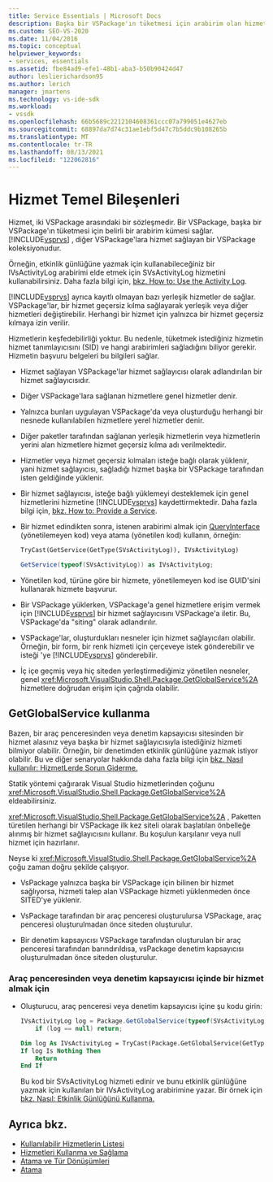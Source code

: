 ```yaml
---
title: Service Essentials | Microsoft Docs
description: Başka bir VSPackage'ın tüketmesi için arabirim olan hizmetler hakkında bilgi öğrenin. VSPackage'daki hizmetler yerleşik veya diğer hizmetleri geçersiz kılmış olabilir.
ms.custom: SEO-VS-2020
ms.date: 11/04/2016
ms.topic: conceptual
helpviewer_keywords:
- services, essentials
ms.assetid: fbe84ad9-efe1-48b1-aba3-b50b90424d47
author: leslierichardson95
ms.author: lerich
manager: jmartens
ms.technology: vs-ide-sdk
ms.workload:
- vssdk
ms.openlocfilehash: 66b5689c2212104608361ccc07a799051e4627eb
ms.sourcegitcommit: 68897da7d74c31ae1ebf5d47c7b5ddc9b108265b
ms.translationtype: MT
ms.contentlocale: tr-TR
ms.lasthandoff: 08/13/2021
ms.locfileid: "122062816"
---
```

# <a name="service-essentials"></a>Hizmet Temel Bileşenleri
Hizmet, iki VSPackage arasındaki bir sözleşmedir. Bir VSPackage, başka bir VSPackage'ın tüketmesi için belirli bir arabirim kümesi sağlar. [!INCLUDE[vsprvs](../../code-quality/includes/vsprvs_md.md)] , diğer VSPackage'lara hizmet sağlayan bir VSPackage koleksiyonudur.

 Örneğin, etkinlik günlüğüne yazmak için kullanabileceğiniz bir IVsActivityLog arabirimi elde etmek için SVsActivityLog hizmetini kullanabilirsiniz. Daha fazla bilgi için, [bkz. How to: Use the Activity Log](../../extensibility/how-to-use-the-activity-log.md).

 [!INCLUDE[vsprvs](../../code-quality/includes/vsprvs_md.md)] ayrıca kayıtlı olmayan bazı yerleşik hizmetler de sağlar. VSPackage'lar, bir hizmet geçersiz kılma sağlayarak yerleşik veya diğer hizmetleri değiştirebilir. Herhangi bir hizmet için yalnızca bir hizmet geçersiz kılmaya izin verilir.

 Hizmetlerin keşfedebilirliği yoktur. Bu nedenle, tüketmek istediğiniz hizmetin hizmet tanımlayıcısını (SID) ve hangi arabirimleri sağladığını biliyor gerekir. Hizmetin başvuru belgeleri bu bilgileri sağlar.

- Hizmet sağlayan VSPackage'lar hizmet sağlayıcısı olarak adlandırılan bir hizmet sağlayıcısıdır.

- Diğer VSPackage'lara sağlanan hizmetlere genel hizmetler denir.

- Yalnızca bunları uygulayan VSPackage'da veya oluşturduğu herhangi bir nesnede kullanılabilen hizmetlere yerel hizmetler denir.

- Diğer paketler tarafından sağlanan yerleşik hizmetlerin veya hizmetlerin yerini alan hizmetlere hizmet geçersiz kılma adı verilmektedir.

- Hizmetler veya hizmet geçersiz kılmaları isteğe bağlı olarak yüklenir, yani hizmet sağlayıcısı, sağladığı hizmet başka bir VSPackage tarafından isten geldiğinde yüklenir.

- Bir hizmet sağlayıcısı, isteğe bağlı yüklemeyi desteklemek için genel hizmetlerini hizmetine [!INCLUDE[vsprvs](../../code-quality/includes/vsprvs_md.md)] kaydettirmektedir. Daha fazla bilgi için, [bkz. How to: Provide a Service](../../extensibility/how-to-provide-a-service.md).

- Bir hizmet edindikten sonra, istenen arabirimi almak için [QueryInterface](/cpp/atl/queryinterface) (yönetilemeyen kod) veya atama (yönetilen kod) kullanın, örneğin:

  ```vb
  TryCast(GetService(GetType(SVsActivityLog)), IVsActivityLog)
  ```

  ```csharp
  GetService(typeof(SVsActivityLog)) as IVsActivityLog;
  ```

- Yönetilen kod, türüne göre bir hizmete, yönetilemeyen kod ise GUID'sini kullanarak hizmete başvurur.

- Bir VSPackage yüklerken, VSPackage'a genel hizmetlere erişim vermek için [!INCLUDE[vsprvs](../../code-quality/includes/vsprvs_md.md)] bir hizmet sağlayıcısını VSPackage'a iletir. Bu, VSPackage'da "siting" olarak adlandırılır.

- VSPackage'lar, oluşturdukları nesneler için hizmet sağlayıcıları olabilir. Örneğin, bir form, bir renk hizmeti için çerçeveye istek gönderebilir ve isteği 'ye [!INCLUDE[vsprvs](../../code-quality/includes/vsprvs_md.md)] gönderebilir.

- İç içe geçmiş veya hiç siteden yerleştirmediğimiz yönetilen nesneler, genel <xref:Microsoft.VisualStudio.Shell.Package.GetGlobalService%2A> hizmetlere doğrudan erişim için çağrıda olabilir.

<a name="how-to-use-getglobalservice"></a>

## <a name="use-getglobalservice"></a>GetGlobalService kullanma

Bazen, bir araç penceresinden veya denetim kapsayıcısı sitesinden bir hizmet alasınız veya başka bir hizmet sağlayıcısıyla istediğiniz hizmeti bilmiyor olabilir. Örneğin, bir denetimden etkinlik günlüğüne yazmak istiyor olabilir. Bu ve diğer senaryolar hakkında daha fazla bilgi için [bkz. Nasıl kullanılır: HizmetLerde Sorun Giderme.](../../extensibility/how-to-troubleshoot-services.md)

Statik yöntemi çağırarak Visual Studio hizmetlerinden çoğunu <xref:Microsoft.VisualStudio.Shell.Package.GetGlobalService%2A> eldeabilirsiniz.

<xref:Microsoft.VisualStudio.Shell.Package.GetGlobalService%2A> , Paketten türetilen herhangi bir VSPackage ilk kez siteli olarak başlatılan önbelleğe alınmış bir hizmet sağlayıcısını kullanır. Bu koşulun karşılanır veya null hizmet için hazırlanır.

Neyse ki <xref:Microsoft.VisualStudio.Shell.Package.GetGlobalService%2A> çoğu zaman doğru şekilde çalışıyor.

- VsPackage yalnızca başka bir VSPackage için bilinen bir hizmet sağlıyorsa, hizmeti talep alan VSPackage hizmeti yüklenmeden önce SITED'ye yüklenir.

- VsPackage tarafından bir araç penceresi oluşturulursa VSPackage, araç penceresi oluşturulmadan önce siteden oluşturulur.

- Bir denetim kapsayıcısı VSPackage tarafından oluşturulan bir araç penceresi tarafından barındırıldısa, vsPackage denetim kapsayıcısı oluşturulmadan önce siteden oluşturulur.

### <a name="to-get-a-service-from-within-a-tool-window-or-control-container"></a>Araç penceresinden veya denetim kapsayıcısı içinde bir hizmet almak için

- Oluşturucu, araç penceresi veya denetim kapsayıcısı içine şu kodu girin:

    ```csharp
    IVsActivityLog log = Package.GetGlobalService(typeof(SVsActivityLog)) as IVsActivityLog;
        if (log == null) return;
    ```

    ```vb
    Dim log As IVsActivityLog = TryCast(Package.GetGlobalService(GetType(SVsActivityLog)), IVsActivityLog)
    If log Is Nothing Then
        Return
    End If
    ```

    Bu kod bir SVsActivityLog hizmeti edinir ve bunu etkinlik günlüğüne yazmak için kullanılan bir IVsActivityLog arabirimine yazar. Bir örnek için [bkz. Nasıl: Etkinlik Günlüğünü Kullanma.](../../extensibility/how-to-use-the-activity-log.md)

## <a name="see-also"></a>Ayrıca bkz.

- [Kullanılabilir Hizmetlerin Listesi](../../extensibility/internals/list-of-available-services.md)
- [Hizmetleri Kullanma ve Sağlama](../../extensibility/using-and-providing-services.md)
- [Atama ve Tür Dönüşümleri](/dotnet/csharp/programming-guide/types/casting-and-type-conversions)
- [Atama](/cpp/cpp/casting)
